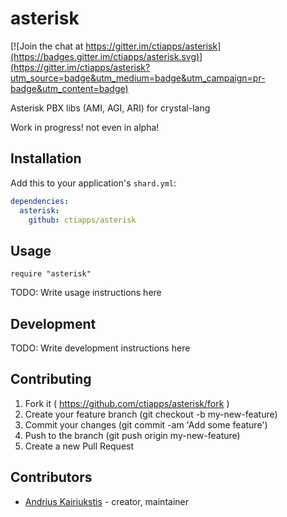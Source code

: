 # asterisk

[![Join the chat at https://gitter.im/ctiapps/asterisk](https://badges.gitter.im/ctiapps/asterisk.svg)](https://gitter.im/ctiapps/asterisk?utm_source=badge&utm_medium=badge&utm_campaign=pr-badge&utm_content=badge)

Asterisk PBX libs (AMI, AGI, ARI) for crystal-lang

Work in progress! not even in alpha!

## Installation

Add this to your application's `shard.yml`:

```yaml
dependencies:
  asterisk:
    github: ctiapps/asterisk
```

## Usage

```crystal
require "asterisk"
```

TODO: Write usage instructions here

## Development

TODO: Write development instructions here

## Contributing

1. Fork it ( https://github.com/ctiapps/asterisk/fork )
2. Create your feature branch (git checkout -b my-new-feature)
3. Commit your changes (git commit -am 'Add some feature')
4. Push to the branch (git push origin my-new-feature)
5. Create a new Pull Request

## Contributors

- [Andrius Kairiukstis](https://github.com/andrius) - creator, maintainer
